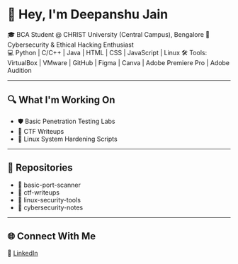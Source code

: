 # 👋 Hey, I'm Deepanshu Jain

🎓 BCA Student @ CHRIST University (Central Campus), Bengalore
🔐 Cybersecurity & Ethical Hacking Enthusiast  
💻 Python | C/C++ | Java | HTML | CSS | JavaScript | Linux 
🛠️ Tools: VirtualBox | VMware | GitHub | Figma | Canva | Adobe Premiere Pro | Adobe Audition

---

## 🔍 What I'm Working On
- 🛡️ Basic Penetration Testing Labs
- 🧩 CTF Writeups
- 🐧 Linux System Hardening Scripts

---

## 📁 Repositories
- 🔎 basic-port-scanner
- 🧠 ctf-writeups
- 🔐 linux-security-tools
- 📓 cybersecurity-notes

---

## 🌐 Connect With Me
💼 [LinkedIn](https://www.linkedin.com/in/deepanshu0601/) 
